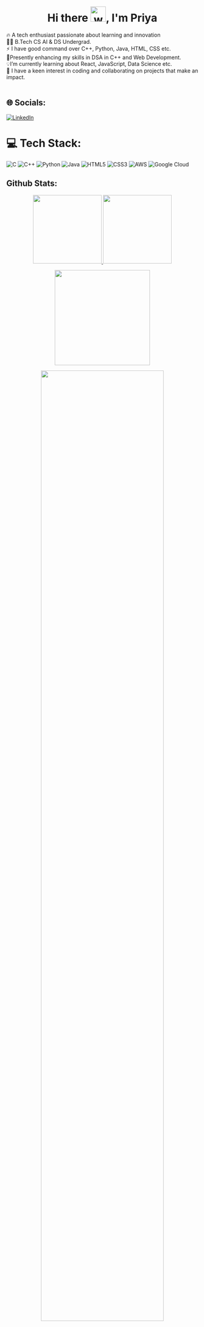 <h1 align="center">Hi there <img src="https://user-images.githubusercontent.com/72663882/171687151-bb31c996-c9d2-49c8-b593-734946893b23.gif" alt="waving hand gif" aria-hidden="true" width="40" />, I'm Priya</h1>






🔥 A tech enthusiast passionate about learning and innovation <br>👩‍🎓 B.Tech CS AI & DS Undergrad.<br>⚡ I have good command over C++, Python, Java, HTML, CSS etc.<br>🌱Presently enhancing my skills in DSA in C++ and Web Development.<br>💡I’m currently learning about React, JavaScript, Data Science etc.<br>💞️ I have a keen interest in coding and collaborating on projects that make an impact.<br><br>
## 🌐 Socials:
[![LinkedIn](https://img.shields.io/badge/LinkedIn-%230077B5.svg?logo=linkedin&logoColor=white)](https://www.linkedin.com/in/priya2212/) 

# 💻 Tech Stack:
![C](https://img.shields.io/badge/c-%2300599C.svg?style=for-the-badge&logo=c&logoColor=white) ![C++](https://img.shields.io/badge/c++-%2300599C.svg?style=for-the-badge&logo=c%2B%2B&logoColor=white) ![Python](https://img.shields.io/badge/python-3670A0?style=for-the-badge&logo=python&logoColor=ffdd54) ![Java](https://img.shields.io/badge/java-%23ED8B00.svg?style=for-the-badge&logo=openjdk&logoColor=white) ![HTML5](https://img.shields.io/badge/html5-%23E34F26.svg?style=for-the-badge&logo=html5&logoColor=white) ![CSS3](https://img.shields.io/badge/css3-%231572B6.svg?style=for-the-badge&logo=css3&logoColor=white) ![AWS](https://img.shields.io/badge/AWS-%23FF9900.svg?style=for-the-badge&logo=amazon-aws&logoColor=white) ![Google Cloud](https://img.shields.io/badge/GoogleCloud-%234285F4.svg?style=for-the-badge&logo=google-cloud&logoColor=white)
 ## Github Stats:
<p align="center">
    <a href="https://github.com/Priya-2212">
        <img height="180em" src="https://github-readme-stats-git-masterrstaa-rickstaa.vercel.app/api?username=Priya-2212&show_icons=true&theme=onedark&include_all_commits=true&count_private=true&hide_border=true"/>
        <img height="180em" src="https://github-readme-stats-eight-theta.vercel.app/api/top-langs/?username=Priya-2212&langs_count=12&layout=compact&langs_count=8&theme=onedark&include_all_commits=true&count_private=true&hide_border=true" />
    </a>
</p>
<!-- Activity Graph -->
<p align="center">
  <a href="https://github.com/Priya-2212">
    <img height=250 src="https://github-readme-activity-graph.vercel.app/graph?username=Priya-2212&bg_color=282c34&color=FDFD96&line=FDFD96&point=FFFFFF&area_color=79FE96&border_radius=24.5&title_color=FDFD96&border_radius=20px"/>
  </a> 
</p>


 <p align="center">
   <a href="https://github.com/Priya-2212"> 
     <img width="80%" src="https://github-readme-streak-stats.herokuapp.com/?user=Priya-2212&show_icons=true&locale=en&layout=demo&theme=Onedark&hide_border=true" /> 
   </a>  
 </p>

<br>

<div id="header" align="center">
  
  <p align="center"> <a href="https://github.com/ryo-ma/github-profile-trophy"><img src="https://github-profile-trophy.vercel.app/?username=Priya-2212" alt="Priya-2212" /></a> </p>
  
<p align="left"> <a href="https://twitter.com/" target="blank"><img src="https://img.shields.io/twitter/follow/?logo=twitter&style=for-the-badge" alt="" /></a> </p>


</div>
<h2  align="center">💻 Check Out My Repos ⬇️ </h2>

#





